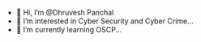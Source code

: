- 👋 Hi, I’m @Dhruvesh Panchal
- 👀 I’m interested in Cyber Security and Cyber Crime...
- 🌱 I’m currently learning OSCP...

<!---
Crazy4Hack3r/Crazy4Hack3r is a ✨ special ✨ repository because its `README.md` (this file) appears on your GitHub profile.
You can click the Preview link to take a look at your changes.
--->
